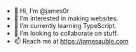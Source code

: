 - 👋 Hi, I’m @james0r
- 👀 I’m interested in making websites.
- 🌱 I’m currently learning TypeScript.
- 💞️ I’m looking to collaborate on stuff.
- 📫 Reach me at https://jamesauble.com
